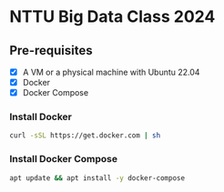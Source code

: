 # NTTU Big Data Class 2024

## Pre-requisites

- [x] A VM or a physical machine with Ubuntu 22.04
- [x] Docker
- [x] Docker Compose

### Install Docker

```bash
curl -sSL https://get.docker.com | sh
```

### Install Docker Compose

```bash
apt update && apt install -y docker-compose
```